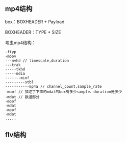 <!--
 * @Author: xiuquanxu
 * @Company: kaochong
 * @Date: 2021-01-09 15:36:17
 * @LastEditors: xiuquanxu
 * @LastEditTime: 2021-01-09 21:14:44
-->
## mp4结构  

box：BOXHEADER + Payload  

BOXHEADER：TYPE + SIZE  

考虫mp4结构：   
```
-ftyp
-moov
---mvhd // timescale,duration
---trak
-----tkhd
-----mdia
-------minf
---------stbl
-----------mp4a // channel_count,sample_rate
-moof // 描述了下面的mdat的box有多少sample、duration是多少
-mdat // 数据部分
-moof
-mdat
-moof
-mdat
.....
```  

## flv结构  

